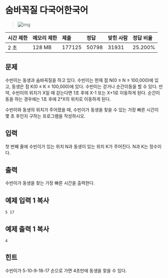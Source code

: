 # 숨바꼭질 다국어한국어  

> ![img](https://d2gd6pc034wcta.cloudfront.net/tier/10.svg) 

| 시간 제한 | 메모리 제한 | 제출   | 정답  | 맞힌 사람 | 정답 비율 |
| :-------- | :---------- | :----- | :---- | :-------- | :-------- |
| 2 초      | 128 MB      | 177125 | 50798 | 31931     | 25.200%   |

## 문제

수빈이는 동생과 숨바꼭질을 하고 있다. 수빈이는 현재 점 N(0 ≤ N ≤ 100,000)에 있고, 동생은 점 K(0 ≤ K ≤ 100,000)에 있다. 수빈이는 걷거나 순간이동을 할 수 있다. 만약, 수빈이의 위치가 X일 때 걷는다면 1초 후에 X-1 또는 X+1로 이동하게 된다. 순간이동을 하는 경우에는 1초 후에 2*X의 위치로 이동하게 된다.

수빈이와 동생의 위치가 주어졌을 때, 수빈이가 동생을 찾을 수 있는 가장 빠른 시간이 몇 초 후인지 구하는 프로그램을 작성하시오.

## 입력

첫 번째 줄에 수빈이가 있는 위치 N과 동생이 있는 위치 K가 주어진다. N과 K는 정수이다.

## 출력

수빈이가 동생을 찾는 가장 빠른 시간을 출력한다.

## 예제 입력 1 복사

```
5 17
```

## 예제 출력 1 복사

```
4
```

## 힌트

수빈이가 5-10-9-18-17 순으로 가면 4초만에 동생을 찾을 수 있다.